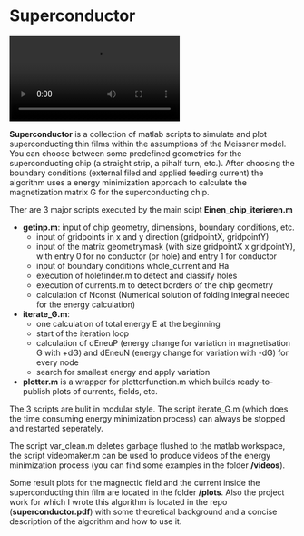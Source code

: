 # Superconductor

![](/videos/pihalf_current.avi)

**Superconductor** is a collection of matlab scripts to simulate and plot superconducting thin films within the assumptions of the Meissner model.
You can choose between some predefined geometries for the superconducting chip (a straight strip, a pihalf turn, etc.). After choosing the boundary conditions (external filed and applied feeding current) the algorithm uses a energy minimization approach to calculate the magnetization matrix G for the superconducting chip.
 
Ther are 3 major scripts executed by the main scipt **Einen_chip_iterieren.m**
- **getinp.m**:
input of chip geometry, dimensions, boundary conditions, etc.
  - input of gridpoints in x and y direction (gridpointX, gridpointY)
  - input of the matrix geometrymask (with size gridpointX x gridpointY), with entry 0 for no conductor (or hole) and entry 1 for conductor
  - input of boundary conditions whole_current and Ha
  - execution of holefinder.m to detect and classify holes
  - execution of currents.m to detect borders of the chip geometry
  - calculation of Nconst (Numerical solution of folding integral needed for the energy calculation)
- **iterate_G.m**:
  - one calculation of total energy E at the beginning
  - start of the iteration loop
  - calculation of dEneuP (energy change for variation in magnetisation G with +dG) and dEneuN (energy change for variation with -dG) for every node
  - search for smallest energy and apply variation
- **plotter.m** 
is a wrapper for plotterfunction.m which builds ready-to-publish plots of currents, fields, etc.

The 3 scripts are bulit in modular style. The script iterate_G.m (which does the time consuming energy minimization process) can always be stopped and restarted seperately.

The script var_clean.m deletes garbage flushed to the matlab workspace, the script videomaker.m can be used to produce videos of the energy minimization process (you can find some examples in the folder **/videos**). 

Some result plots for the magnectic field and the current inside the superconducting thin film are located in the folder **/plots**. Also the project work for which I wrote this algorithm is located in the repo (**superconductor.pdf**) with some theoretical background and a concise description of the algorithm and how to use it.

